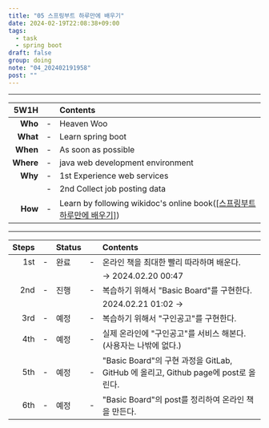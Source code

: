 ```yaml
---
title: "05 스프링부트 하루만에 배우기"
date: 2024-02-19T22:08:38+09:00
tags:
  - task
  - spring boot
draft: false
group: doing
note: "04_202402191958"
post: ""
---
```


----

| 5W1H        |   | Contents                                                                                                  |
| ----------: | - | :-------------------------------------------------------------------------------------------------------- |
| **Who**     | - | Heaven Woo                                                                                                |
| **What**    | - | Learn spring boot                                                                                         |
| **When**    | - | As soon as possible                                                                                       |
| **Where**   | - | java web development environment                                                                          |
| **Why**     | - | 1st Experience web services                                                                               |
|             | - | 2nd Collect job posting data                                                                              |
| **How**     | - | Learn by following wikidoc's online book([[스프링부트 하루만에 배우기]](https://wikidocs.net/book/10382)) |  
  
----  

| Steps       |   | Status |   | Contents                                                                           |
| ----------: | - | :----- | - | :--------------------------------------------------------------------------------- |
| 1st         | - | 완료   | - | 온라인 책을 최대한 빨리 따라하며 배운다.                                           |
|             |   |        |   | -> 2024.02.20 00:47                                                                |
| 2nd         | - | 진행   | - | 복습하기 위해서 "Basic Board"를 구현한다.                                          |
|             |   |        |   | 2024.02.21 01:02 ->                                                                |
| 3rd         | - | 예정   | - | 복습하기 위해서 "구인공고"를 구현한다.                                             |
| 4th         | - | 예정   | - | 실제 온라인에 "구인공고"를 서비스 해본다. (사용자는 나밖에 없다.)                  |
| 5th         | - | 예정   | - | "Basic Board"의 구현 과정을 GitLab, GitHub 에 올리고, Github page에 post로 올린다. |
| 6th         | - | 예정   | - | "Basic Board"의 post를 정리하여 온라인 책을 만든다.                                |

